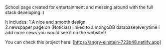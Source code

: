 School page created for entertainment and messing around with the full stack developing :)

It includes:
1.A nice and smooth design.<br/>
2.newspaper page on (Noticias) linked to a mongoDB database(everytime i add more news you would see it on the website!)

You can check this project here: [https://angry-einstein-723b48.netlify.app]
